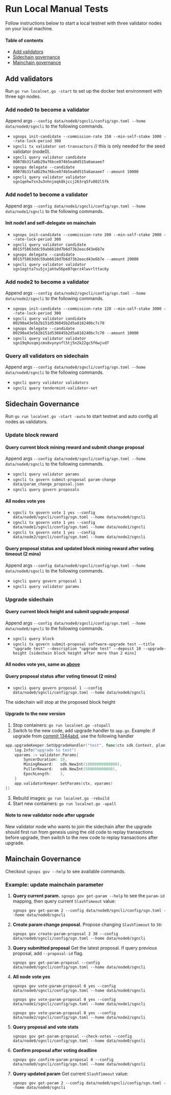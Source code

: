 # Run Local Manual Tests

Follow instructions below to start a local testnet with three validator nodes on your local machine.

#### Table of contents

- [Add validators](#add-validators)
- [Sidechain governance](#sidechain-governance)
- [Mainchain governance](#mainchain-governance)

## Add validators

Run `go run localnet.go -start` to set up the docker test environment with three sgn nodes.

### Add node0 to become a validator
Append args `--config data/node0/sgncli/config/sgn.toml --home data/node0/sgncli` to the following commands.

- `sgnops init-candidate --commission-rate 150 --min-self-stake 1000 --rate-lock-period 300`
- `sgncli tx validator set-transactors` // this is only needed for the seed validator (node0).
- `sgncli query validator candidate 00078b31fa8b29a76bce074b5ea0d515a6aeaee7`
- `sgnops delegate --candidate 00078b31fa8b29a76bce074b5ea0d515a6aeaee7 --amount 10000`
- `sgncli query validator validator sgn1qehw7sn3u3nhnjeqk8kjccj263rq5fv002l5fk`

### Add node1 to become a validator
Append args `--config data/node1/sgncli/config/sgn.toml --home data/node1/sgncli` to the following commands.

#### Init node1 and self-delegate on mainchain
- `sgnops init-candidate --commission-rate 200 --min-self-stake 2000 --rate-lock-period 300`
- `sgncli query validator candidate 0015f5863ddc59ab6610d7b6d73b2eacd43e6b7e`
- `sgnops delegate --candidate 0015f5863ddc59ab6610d7b6d73b2eacd43e6b7e --amount 20000`
- `sgncli query validator validator sgn1egtta7su5jxjahtw56pe07qerz4lwvrlttac6y`

### Add node2 to become a validator
Append args `--config data/node2/sgncli/config/sgn.toml --home data/node2/sgncli` to the following commands.

- `sgnops init-candidate --commission-rate 120 --min-self-stake 3000 --rate-lock-period 300`
- `sgncli query validator candidate 00290a43e5b2b151d530845b2d5a818240bc7c70`
- `sgnops delegate --candidate 00290a43e5b2b151d530845b2d5a818240bc7c70 --amount 10000`
- `sgncli query validator validator sgn19q9usqmjcmx8vynynfl5tj5n2k22gc5f6wjvd7`

### Query all validators on sidechain
Append args `--config data/node0/sgncli/config/sgn.toml --home data/node0/sgncli` to the following commands.
- `sgncli query validator validators`
- `sgncli query tendermint-validator-set`

## Sidechain Governance

Run `go run localnet.go -start -auto` to start testnet and auto config all nodes as validators.

### Update block reward

#### Query current block mining reward and submit change proposal
Append args `--config data/node0/sgncli/config/sgn.toml --home data/node0/sgncli` to the following commands.

- `sgncli query validator params`
- `sgncli tx govern submit-proposal param-change data/param_change_proposal.json`
- `sgncli query govern proposals`

#### All nodes vote yes
- `sgncli tx govern vote 1 yes --config data/node0/sgncli/config/sgn.toml --home data/node0/sgncli`
- `sgncli tx govern vote 1 yes --config data/node1/sgncli/config/sgn.toml --home data/node1/sgncli`
- `sgncli tx govern vote 1 yes --config data/node2/sgncli/config/sgn.toml --home data/node2/sgncli`

#### Query proposal status and updated block mining reward after voting timeout (2 mins)
Append args `--config data/node0/sgncli/config/sgn.toml --home data/node0/sgncli` to the following commands.

- `sgncli query govern proposal 1`
- `sgncli query validator params`

### Upgrade sidechain

#### Query current block height and submit upgrade proposal
Append args `--config data/node0/sgncli/config/sgn.toml --home data/node0/sgncli` to the following commands.

- `sgncli query block`
- `sgncli tx govern submit-proposal software-upgrade test --title "upgrade test" --description "upgrade test" --deposit 10 --upgrade-height [sidechain block height after more than 2 mins]`

#### All nodes vote yes, same as [above](#all-nodes-vote-yes)

#### Query proposal status after voting timeout (2 mins)
- `sgncli query govern proposal 1 --config data/node0/sgncli/config/sgn.toml --home data/node0/sgncli`

The sidechain will stop at the proposed block height

#### Upgrade to the new version
1. Stop containers: `go run localnet.go -stopall`
2. Switch to the new code, add upgrade handler to `app.go`. Example: if upgrade from [commit 1344abd](https://github.com/celer-network/sgn/tree/1344abd02183990f3f958fc3ae2b8ca148ee485f), use the following handler
```go
app.upgradeKeeper.SetUpgradeHandler("test", func(ctx sdk.Context, plan upgrade.Plan) {
    log.Info("upgrade to test")
    vparams := validator.Params{
        SyncerDuration: 10,
        MiningReward:   sdk.NewInt(10000000000000),
        PullerReward:   sdk.NewInt(500000000000),
        EpochLength:    3,
    }
    app.validatorKeeper.SetParams(ctx, vparams)
})
```
3. Rebuild images: `go run localnet.go -rebuild`
4. Start new containers: `go run localnet.go -upall`

#### Note to new validator node after upgrade
New validator node who wants to join the sidechain after the upgrade should first run from genesis using the old code to replay transactions before upgrade, then switch to the new code to replay transactions after upgrade.

## Mainchain Governance

Checkout `sgnops gov --help` to see available commands.

### Example: update mainchain parameter
1. **Query current param.** `sgnops gov get-param --help` to see the `param-id` mapping, then query current `SlashTimeout` value:

    `sgnops gov get-param 2 --config data/node0/sgncli/config/sgn.toml --home data/node0/sgncli`

2. **Create param change proposal.** Propose changing `SlashTimeout` to `30`:

   `sgnops gov create-param-proposal 2 30 --config data/node0/sgncli/config/sgn.toml --home data/node0/sgncli`

3. **Query submitted proposal** Get the latest proposal. If query previous proposal, add `--proposal-id` flag.

    `sgnops gov get-param-proposal --config data/node0/sgncli/config/sgn.toml --home data/node0/sgncli`

4. **All node vote yes**

    `sgnops gov vote-param-proposal 0 yes --config data/node0/sgncli/config/sgn.toml --home data/node0/sgncli`

    `sgnops gov vote-param-proposal 0 yes --config data/node1/sgncli/config/sgn.toml --home data/node1/sgncli`

    `sgnops gov vote-param-proposal 0 yes --config data/node2/sgncli/config/sgn.toml --home data/node2/sgncli`

5. **Query proposal and vote stats**

    `sgnops gov get-param-proposal --check-votes --config data/node0/sgncli/config/sgn.toml --home data/node0/sgncli`

6. **Confirm proposal after voting deadline**

    `sgnops gov confirm-param-proposal 0 --config data/node0/sgncli/config/sgn.toml --home data/node0/sgncli`

7. **Query updated param** Get current `SlashTimeout` value:

    `sgnops gov get-param 2 --config data/node0/sgncli/config/sgn.toml --home data/node0/sgncli`
